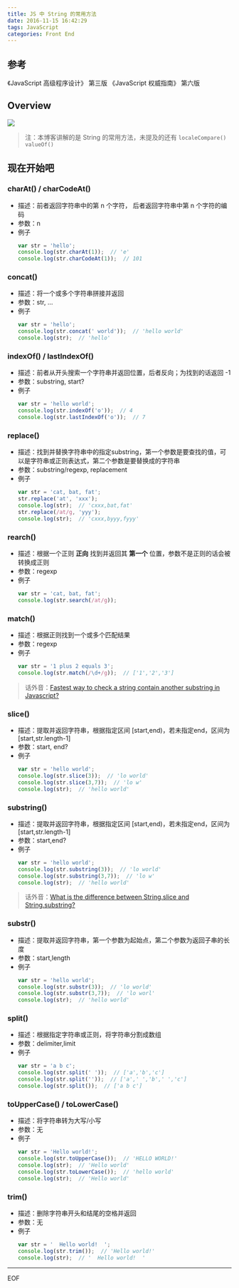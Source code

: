```yaml
---
title: JS 中 String 的常用方法
date: 2016-11-15 16:42:29
tags: JavaScript
categories: Front End
---
```


## 参考

《JavaScript 高级程序设计》 第三版
《JavaScript 权威指南》 第六版

## Overview

![](http://7xoxnz.com1.z0.glb.clouddn.com/js-string-overview00.png)

> 注：本博客讲解的是 String 的常用方法，未提及的还有 `localeCompare()` `valueOf()`

<!-- more -->

## 现在开始吧

### charAt() / charCodeAt()
- 描述：前者返回字符串中的第 n 个字符， 后者返回字符串中第 n 个字符的编码
- 参数：n
- 例子
  ``` js
  var str = 'hello';
  console.log(str.charAt(1));  // 'e'
  console.log(str.charCodeAt(1));  // 101
  ```

### concat()
- 描述：将一个或多个字符串拼接并返回
- 参数：str, ...
- 例子
  ```js
  var str = 'hello';
  console.log(str.concat(' world'));  // 'hello world'
  console.log(str);  // 'hello'
  ```

###  indexOf() / lastIndexOf()
- 描述：前者从开头搜索一个字符串并返回位置，后者反向；为找到的话返回 -1
- 参数：substring, start?
- 例子
  ``` js
  var str = 'hello world';
  console.log(str.indexOf('o'));  // 4
  console.log(str.lastIndexOf('o'));  // 7
  ```

### replace()
- 描述：找到并替换字符串中的指定substring，第一个参数是要查找的值，可以是字符串或正则表达式，第二个参数是要替换成的字符串
- 参数：substring/regexp, replacement
- 例子
  ``` js
  var str = 'cat, bat, fat';
  str.replace('at', 'xxx');
  console.log(str);  // 'cxxx,bat,fat'
  str.replace(/at/g, 'yyy');
  console.log(str);  // 'cxxx,byyy,fyyy'
  ```

### rearch()
- 描述：根据一个正则 **正向** 找到并返回其 **第一个** 位置，参数不是正则的话会被转换成正则
- 参数：regexp
- 例子
  ``` js
  var str = 'cat, bat, fat';
  console.log(str.search(/at/g));
  ```

### match()
- 描述：根据正则找到一个或多个匹配结果
- 参数：regexp
- 例子
  ``` js
  var str = '1 plus 2 equals 3';
  console.log(str.match(/\d+/g));  // ['1','2','3']
  ```

> 话外音：[Fastest way to check a string contain another substring in Javascript?](http://stackoverflow.com/questions/5296268/fastest-way-to-check-a-string-contain-another-substring-in-javascript/)

### slice()
- 描述：提取并返回字符串，根据指定区间 [start,end)，若未指定end，区间为 [start,str.length-1]
- 参数：start, end?
- 例子
  ``` js
  var str = 'hello world';
  console.log(str.slice(3));  // 'lo world'
  console.log(str.slice(3,7));  // 'lo w'
  console.log(str);  // 'hello world'
  ```

### substring()
- 描述：提取并返回字符串，根据指定区间 [start,end)，若未指定end，区间为 [start,str.length-1]
- 参数：start,end?
- 例子
  ``` js
  var str = 'hello world';
  console.log(str.substring(3));  // 'lo world'
  console.log(str.substring(3,7));  // 'lo w'
  console.log(str);  // 'hello world'
  ```

> 话外音：[What is the difference between String.slice and String.substring?](http://stackoverflow.com/questions/2243824/what-is-the-difference-between-string-slice-and-string-substring)

### substr()
- 描述：提取并返回字符串，第一个参数为起始点，第二个参数为返回子串的长度
- 参数：start,length
- 例子
  ``` js
  var str = 'hello world';
  console.log(str.substr(3));  // 'lo world'
  console.log(str.substr(3,7));  // 'lo worl'
  console.log(str);  // 'hello world'
  ```

### split()
- 描述：根据指定字符串或正则，将字符串分割成数组
- 参数：delimiter,limit
- 例子
  ``` js
  var str = 'a b c';
  console.log(str.split(' '));  // ['a','b','c']
  console.log(str.split(''));  // ['a',' ','b',' ','c']
  console.log(str.split());  // ['a b c']
  ```

### toUpperCase() / toLowerCase()
- 描述：将字符串转为大写/小写
- 参数：无
- 例子
  ``` js
  var str = 'Hello world!';
  console.log(str.toUpperCase());  // 'HELLO WORLD!'
  console.log(str);  // 'Hello world'
  console.log(str.toLowerCase());  // 'hello world'
  console.log(str);  // 'Hello world'
  ```

### trim()
- 描述：删除字符串开头和结尾的空格并返回
- 参数：无
- 例子
  ``` js
  var str = '  Hello world!  ';
  console.log(str.trim());  // 'Hello world!'
  console.log(str);  // '  Hello world!  '
  ```

---
EOF
